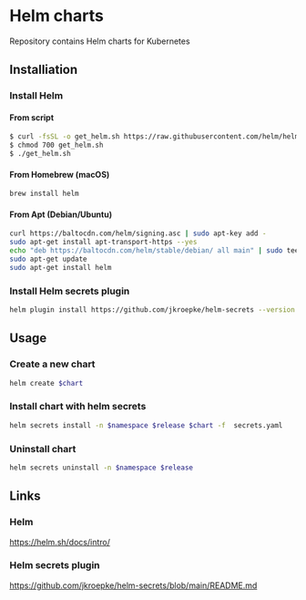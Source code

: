 # Helm charts
Repository contains Helm charts for Kubernetes
## Installiation
### Install Helm
#### From script
```bash
$ curl -fsSL -o get_helm.sh https://raw.githubusercontent.com/helm/helm/main/scripts/get-helm-3
$ chmod 700 get_helm.sh
$ ./get_helm.sh
```
#### From Homebrew (macOS)
```bash
brew install helm
```
#### From Apt (Debian/Ubuntu)
```bash
curl https://baltocdn.com/helm/signing.asc | sudo apt-key add -
sudo apt-get install apt-transport-https --yes
echo "deb https://baltocdn.com/helm/stable/debian/ all main" | sudo tee /etc/apt/sources.list.d/helm-stable-debian.list
sudo apt-get update
sudo apt-get install helm
```
### Install Helm secrets plugin
```bash
helm plugin install https://github.com/jkroepke/helm-secrets --version v3.9.1
```
## Usage
### Create a new chart
```bash
helm create $chart
```
### Install chart with helm secrets
```bash
helm secrets install -n $namespace $release $chart -f  secrets.yaml
```
### Uninstall chart
```bash
helm secrets uninstall -n $namespace $release
```
## Links
### Helm 
https://helm.sh/docs/intro/
### Helm secrets plugin
https://github.com/jkroepke/helm-secrets/blob/main/README.md